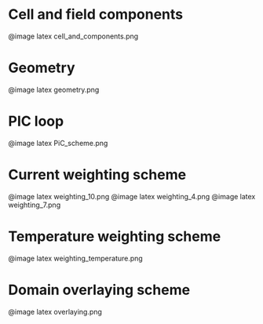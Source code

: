 # Cell and field components

@image latex cell_and_components.png

# Geometry

@image latex geometry.png

# PIC loop
@image latex PiC_scheme.png

# Current weighting scheme

@image latex weighting_10.png
@image latex weighting_4.png
@image latex weighting_7.png

# Temperature weighting scheme

@image latex weighting_temperature.png

# Domain overlaying scheme

@image latex overlaying.png